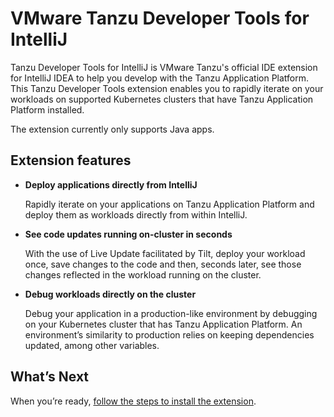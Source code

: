 # VMware Tanzu Developer Tools for IntelliJ

Tanzu Developer Tools for IntelliJ is VMware Tanzu's official IDE extension for IntelliJ IDEA to help
you develop with the Tanzu Application Platform.
This Tanzu Developer Tools extension enables you to rapidly iterate on your workloads on supported
Kubernetes clusters that have Tanzu Application Platform installed.

The extension currently only supports Java apps.

## <a id="extension-features"></a> Extension features

- **Deploy applications directly from IntelliJ**

    Rapidly iterate on your applications on Tanzu Application Platform and deploy them as workloads
    directly from within IntelliJ.

- **See code updates running on-cluster in seconds**

    With the use of Live Update facilitated by Tilt, deploy your workload once, save changes to the
    code and then, seconds later, see those changes reflected in the workload running on the cluster.

- **Debug workloads directly on the cluster**

    Debug your application in a production-like environment by debugging on your
    Kubernetes cluster that has Tanzu Application Platform.
    An environment’s similarity to production relies on keeping dependencies updated, among other
    variables.

## <a id="whats-next"></a> What’s Next

When you’re ready, [follow the steps to install the extension](install.html).
